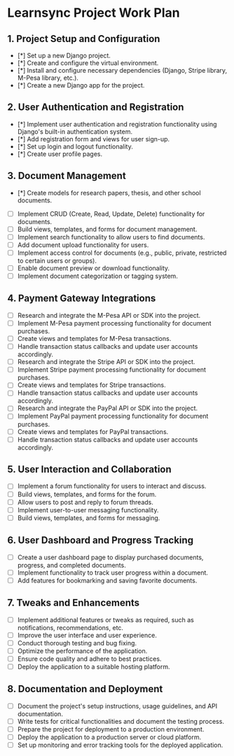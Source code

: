 # Learnsync Project Work Plan

## 1. Project Setup and Configuration
- [*] Set up a new Django project.
- [*] Create and configure the virtual environment.
- [*] Install and configure necessary dependencies (Django, Stripe library, M-Pesa library, etc.).
- [*] Create a new Django app for the project.

## 2. User Authentication and Registration
- [*] Implement user authentication and registration functionality using Django's built-in authentication system.
- [*] Add registration form and views for user sign-up.
- [*] Set up login and logout functionality.
- [*] Create user profile pages.

## 3. Document Management
- [*] Create models for research papers, thesis, and other school documents.
- [ ] Implement CRUD (Create, Read, Update, Delete) functionality for documents.
- [ ] Build views, templates, and forms for document management.
- [ ] Implement search functionality to allow users to find documents.
- [ ] Add document upload functionality for users.
- [ ] Implement access control for documents (e.g., public, private, restricted to certain users or groups).
- [ ] Enable document preview or download functionality.
- [ ] Implement document categorization or tagging system.

## 4. Payment Gateway Integrations
- [ ] Research and integrate the M-Pesa API or SDK into the project.
- [ ] Implement M-Pesa payment processing functionality for document purchases.
- [ ] Create views and templates for M-Pesa transactions.
- [ ] Handle transaction status callbacks and update user accounts accordingly.
- [ ] Research and integrate the Stripe API or SDK into the project.
- [ ] Implement Stripe payment processing functionality for document purchases.
- [ ] Create views and templates for Stripe transactions.
- [ ] Handle transaction status callbacks and update user accounts accordingly.
- [ ] Research and integrate the PayPal API or SDK into the project.
- [ ] Implement PayPal payment processing functionality for document purchases.
- [ ] Create views and templates for PayPal transactions.
- [ ] Handle transaction status callbacks and update user accounts accordingly.

## 5. User Interaction and Collaboration
- [ ] Implement a forum functionality for users to interact and discuss.
- [ ] Build views, templates, and forms for the forum.
- [ ] Allow users to post and reply to forum threads.
- [ ] Implement user-to-user messaging functionality.
- [ ] Build views, templates, and forms for messaging.

## 6. User Dashboard and Progress Tracking
- [ ] Create a user dashboard page to display purchased documents, progress, and completed documents.
- [ ] Implement functionality to track user progress within a document.
- [ ] Add features for bookmarking and saving favorite documents.

## 7. Tweaks and Enhancements
- [ ] Implement additional features or tweaks as required, such as notifications, recommendations, etc.
- [ ] Improve the user interface and user experience.
- [ ] Conduct thorough testing and bug fixing.
- [ ] Optimize the performance of the application.
- [ ] Ensure code quality and adhere to best practices.
- [ ] Deploy the application to a suitable hosting platform.

## 8. Documentation and Deployment
- [ ] Document the project's setup instructions, usage guidelines, and API documentation.
- [ ] Write tests for critical functionalities and document the testing process.
- [ ] Prepare the project for deployment to a production environment.
- [ ] Deploy the application to a production server or cloud platform.
- [ ] Set up monitoring and error tracking tools for the deployed application.
